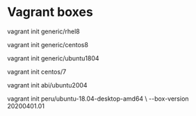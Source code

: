 # Vagrant boxes

vagrant init generic/rhel8

vagrant init generic/centos8

vagrant init generic/ubuntu1804

vagrant init centos/7

vagrant init abi/ubuntu2004

vagrant init peru/ubuntu-18.04-desktop-amd64 \ --box-version 20200401.01


